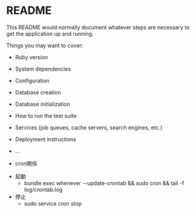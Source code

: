 # README

This README would normally document whatever steps are necessary to get the
application up and running.

Things you may want to cover:

* Ruby version

* System dependencies

* Configuration

* Database creation

* Database initialization

* How to run the test suite

* Services (job queues, cache servers, search engines, etc.)

* Deployment instructions

* ...


* cron関係
- 起動
    - bundle exec whenever --update-crontab && sudo cron && tail -f log/crontab.log
- 停止
    - sudo service cron stop
